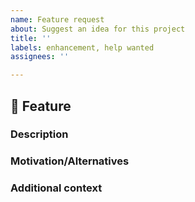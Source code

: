 ```yaml
---
name: Feature request
about: Suggest an idea for this project
title: ''
labels: enhancement, help wanted
assignees: ''

---
```


## 🚀 Feature

<!-- A clear and concise description of the feature proposal -->

### Description

<!-- A clear and concise description of what you want to happen. -->

### Motivation/Alternatives

<!-- A clear and concise description of any alternative solutions or features you've considered, if any. -->

### Additional context

<!-- Add any other context or screenshots about the feature request here. -->
